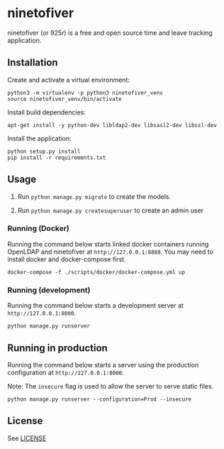 ninetofiver
===========

ninetofiver (or 925r) is a free and open source time and leave tracking application.

## Installation

Create and activate a virtual environment:

```
python3 -m virtualenv -p python3 ninetofiver_venv
source ninetofiver_venv/bin/activate
```

Install build dependencies:

```
apt-get install -y python-dev libldap2-dev libsasl2-dev libssl-dev
```

Install the application:

```
python setup.py install
pip install -r requirements.txt
```

## Usage

1. Run `python manage.py migrate` to create the models.

2. Run `python manage.py createsuperuser` to create an admin user

### Running (Docker)

Running the command below starts linked docker containers
running OpenLDAP and ninetofiver at `http://127.0.0.1:8888`.
You may need to install docker and docker-compose first.

```
docker-compose -f ./scripts/docker/docker-compose.yml up
```

### Running (development)

Running the command below starts a development server at
`http://127.0.0.1:8000`.

```
python manage.py runserver
```

## Running in production

Running the command below starts a server using the production configuration
at `http://127.0.0.1:8000`.

Note: The `insecure` flag is used to allow the server to serve static files.

```
python manage.py runserver --configuration=Prod --insecure
```

## License

See [LICENSE](LICENSE)
